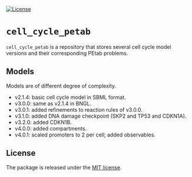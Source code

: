 [![License](https://img.shields.io/github/license/paulflang/cell_cycle_petab)](./LICENSE)

# `cell_cycle_petab`

`cell_cycle_petab` is a repository that stores several cell cycle model versions and their corresponding PEtab problems.

## Models

Models are of different degree of complexity.

* v2.1.4: basic cell cycle model in SBML format.
* v3.0.0: same as v2.1.4 in BNGL.
* v3.0.1: added refinements to reaction rules of v3.0.0.
* v3.1.0: added DNA damage checkpoint (SKP2 and TP53 and CDKN1A).
* v3.2.0: added CDKN1B.
* v4.0.0: added compartments.
* v4.0.1: scaled promoters to 2 per cell; added observables.

## License
The package is released under the [MIT license](./LICENSE).
